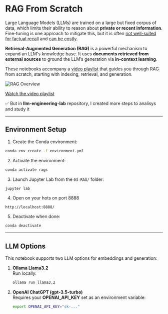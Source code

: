 # RAG From Scratch

Large Language Models (LLMs) are trained on a large but fixed corpus of data, which limits their ability to reason about **private or recent information**. Fine-tuning is one approach to mitigate this, but it is often [not well-suited for factual recall](https://www.anyscale.com/blog/fine-tuning-is-for-form-not-facts) and [can be costly](https://www.glean.com/blog/how-to-build-an-ai-assistant-for-the-enterprise).

**Retrieval-Augmented Generation (RAG)** is a powerful mechanism to expand an LLM's knowledge base. It uses **documents retrieved from external sources** to ground the LLM’s generation via **in-context learning**.

These notebooks accompany a [video playlist](https://youtube.com/playlist?list=PLfaIDFEXuae2LXbO1_PKyVJiQ23ZztA0x&feature=shared) that guides you through RAG from scratch, starting with indexing, retrieval, and generation.  

![RAG Overview](https://github.com/langchain-ai/rag-from-scratch/assets/122662504/54a2d76c-b07e-49e7-b4ce-fc45667360a1)

[Watch the video playlist](https://www.youtube.com/playlist?list=PLfaIDFEXuae2LXbO1_PKyVJiQ23ZztA0x)


✅ But in **llm-engineering-lab** repository, I created more steps to analisys and study it

---

## Environment Setup

1. Create the Conda environment:

```bash
conda env create -f environment.yml
```

2. Activate the environment:

```bash
conda activate rags
```

3. Launch Jupyter Lab from the `03-RAG/` folder:

```bash
jupyter lab
```

4. Open on your hots on  port 8888

```
http://localhost:8888/

```

5. Deactivate when done:

```bash
conda deactivate
```

---

## LLM Options

This notebook supports two LLM options for embeddings and generation:

1. **Ollama Llama3.2**  
   Run locally:

   ```bash
   ollama run llama3.2
   ```

2. **OpenAI ChatGPT (gpt-3.5-turbo)**  
   Requires your **OPENAI_API_KEY** set as an environment variable:

   ```bash
   export OPENAI_API_KEY="sk-..."
   ```
